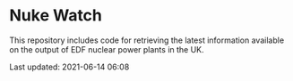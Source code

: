 # Nuke Watch

This repository includes code for retrieving the latest information available on the output of EDF nuclear power plants in the UK.

Last updated: 2021-06-14 06:08